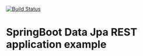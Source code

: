 [![Build Status](https://travis-ci.org/acheonline/springboot-datajpa-rest.svg?branch=master)](https://travis-ci.org/acheonline/springboot-datajpa-rest)

SpringBoot Data Jpa REST application example
=============================================

